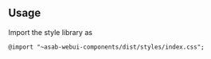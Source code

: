 ## Usage

Import the style library as

```
@import "~asab-webui-components/dist/styles/index.css";
```
